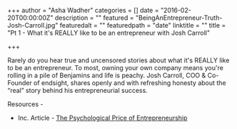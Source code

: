 +++
author = "Asha Wadher"
categories = []
date = "2016-02-20T00:00:00Z"
description = ""
featured = "BeingAnEntrepreneur-Truth-Josh-Carroll.jpg"
featuredalt = ""
featuredpath = "date"
linktitle = ""
title = "Pt 1 - What it's REALLY like to be an entrepreneur with Josh Carroll"

+++
<audio src="https://s3.amazonaws.com/twizted/static/assets/podcast/Twizted_Myrtle_Josh_Carroll_Part1_Ep6.mp3"></audio>
<p>Rarely do you hear true and uncensored stories about what it's REALLY like to be an entrepreneur. To most, owning your own company means you're rolling in a pile of Benjamins and life is peachy. Josh Carroll, COO & Co-Founder of endsight, shares openly and with refreshing honesty about the “real” story behind his entrepreneurial success.</p>

<!-- <a href="http://doublewidenetwork.s3.amazonaws.com/twizted_myrtle/Twizted_Myrtle_Episode6_Josh_Carroll_Journey_Being_An_Entreprenuer.mp3" target="_blank">Listen to Show</a>

<a href="http://doublewidenetwork.s3.amazonaws.com/twizted_myrtle/Twizted_Myrtle_Episode6_Josh_Carroll_Journey_Being_An_Entreprenuer.mp3" target="_blank"><img src="/img/twiztedmyrtle/blog/radio-thumb.png" alt=""></a> -->

<p style="margin-bottom: 0em;">Resources -</p>

- Inc. Article - <a href="http://www.inc.com/magazine/201309/jessica-bruder/psychological-price-of-entrepreneurship.html" target="_blank">The Psychological Price of Entrepreneurship</a>


